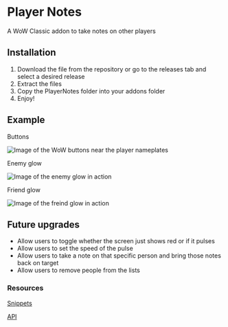 # Player Notes

A WoW Classic addon to take notes on other players

## Installation

1. Download the file from the repository or go to the releases tab and select a desired release
2. Extract the files
3. Copy the PlayerNotes folder into your addons folder
4. Enjoy!

## Example

Buttons 

![Image of the WoW buttons near the player nameplates](https://i.imgur.com/f6E55LQ.png)

Enemy glow

![Image of the enemy glow in action](https://i.imgur.com/F4EPxZj.jpg)

Friend glow

![Image of the freind glow in action](https://i.imgur.com/q4Aih1N.jpg)

## Future upgrades
* Allow users to toggle whether the screen just shows red or if it pulses
* Allow users to set the speed of the pulse
* Allow users to take a note on that specific person and bring those notes back on target
* Allow users to remove people from the lists

### Resources
[Snippets](http://wowprogramming.com/snippets.html)

[API](http://wowprogramming.com/docs/api.html)

